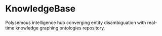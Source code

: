 # KnowledgeBase
Polysemous intelligence hub converging entity disambiguation with real-time knowledge graphing ontologies repository.
